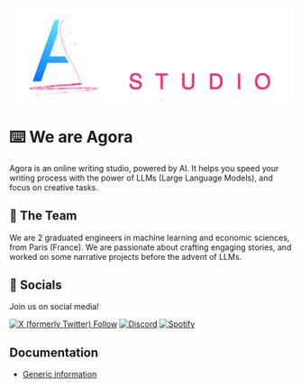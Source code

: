 ![Agora des Écrivains](../assets/banner.png)

# ⌨️ We are Agora

Agora is an online writing studio, powered by AI. It helps you speed your writing process with the power of LLMs 
(Large Language Models), and focus on creative tasks.

## 👋 The Team

We are 2 graduated engineers in machine learning and economic sciences, from Paris (France). We are passionate about
crafting engaging stories, and worked on some narrative projects before the advent of LLMs.

## 📱 Socials

Join us on social media!

[![X (formerly Twitter) Follow](https://img.shields.io/twitter/follow/agorastoryverse)](https://twitter.com/agorastoryverse)
[![Discord](https://img.shields.io/discord/1315240114691248138?logo=discord)](https://discord.gg/rp4Qr8cA)
[![Spotify](https://img.shields.io/badge/Spotify-1ED760?logo=spotify&logoColor=white)](https://open.spotify.com/show/6NiTIuFh4vtNVoJzLozrWb)

## Documentation

- [Generic information](https://github.com/a-novel/.github)
